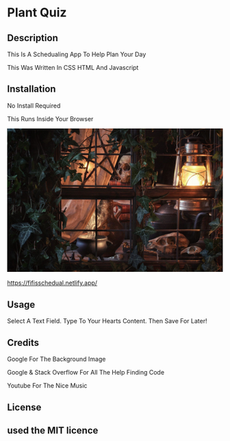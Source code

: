 # Plant Quiz
## Description
This Is A Schedualing App To Help Plan Your Day

This Was Written In CSS HTML And Javascript
## Installation
No Install Required 

This Runs Inside Your Browser

![screenshot of website](./Assets/Photos/cottage%202.jpg)

https://fifisschedual.netlify.app/
## Usage
Select A Text Field. Type To Your Hearts Content. Then Save For Later!
## Credits

Google For The Background Image

Google & Stack Overflow For All The Help Finding Code

Youtube For The Nice Music
## License

used the MIT licence
---


